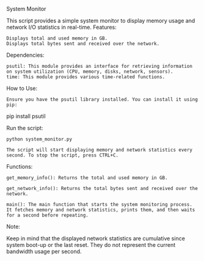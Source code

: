 System Monitor

This script provides a simple system monitor to display memory usage and network I/O statistics in real-time.
Features:

    Displays total and used memory in GB.
    Displays total bytes sent and received over the network.

Dependencies:

    psutil: This module provides an interface for retrieving information on system utilization (CPU, memory, disks, network, sensors).
    time: This module provides various time-related functions.

How to Use:

    Ensure you have the psutil library installed. You can install it using pip:

pip install psutil

Run the script:

    python system_monitor.py

    The script will start displaying memory and network statistics every second. To stop the script, press CTRL+C.

Functions:

    get_memory_info(): Returns the total and used memory in GB.

    get_network_info(): Returns the total bytes sent and received over the network.

    main(): The main function that starts the system monitoring process. It fetches memory and network statistics, prints them, and then waits for a second before repeating.

Note:

Keep in mind that the displayed network statistics are cumulative since system boot-up or the last reset. They do not represent the current bandwidth usage per second.
